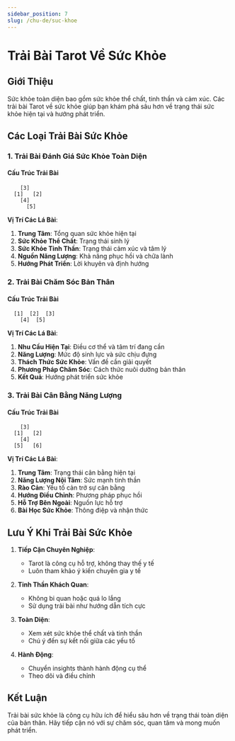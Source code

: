 ```yaml
---
sidebar_position: 7
slug: /chu-de/suc-khoe
---
```


# Trải Bài Tarot Về Sức Khỏe

## Giới Thiệu

Sức khỏe toàn diện bao gồm sức khỏe thể chất, tinh thần và cảm xúc. Các trải bài Tarot về sức khỏe giúp bạn khám phá sâu hơn về trạng thái sức khỏe hiện tại và hướng phát triển.

## Các Loại Trải Bài Sức Khỏe

### 1. Trải Bài Đánh Giá Sức Khỏe Toàn Diện

#### Cấu Trúc Trải Bài
```
    [3]
  [1]   [2]
    [4]
      [5]
```

**Vị Trí Các Lá Bài**:
1. **Trung Tâm**: Tổng quan sức khỏe hiện tại
2. **Sức Khỏe Thể Chất**: Trạng thái sinh lý
3. **Sức Khỏe Tinh Thần**: Trạng thái cảm xúc và tâm lý
4. **Nguồn Năng Lượng**: Khả năng phục hồi và chữa lành
5. **Hướng Phát Triển**: Lời khuyên và định hướng

### 2. Trải Bài Chăm Sóc Bản Thân

#### Cấu Trúc Trải Bài
```
  [1]  [2]  [3]
    [4]  [5]
```

**Vị Trí Các Lá Bài**:
1. **Nhu Cầu Hiện Tại**: Điều cơ thể và tâm trí đang cần
2. **Năng Lượng**: Mức độ sinh lực và sức chịu đựng
3. **Thách Thức Sức Khỏe**: Vấn đề cần giải quyết
4. **Phương Pháp Chăm Sóc**: Cách thức nuôi dưỡng bản thân
5. **Kết Quả**: Hướng phát triển sức khỏe

### 3. Trải Bài Cân Bằng Năng Lượng

#### Cấu Trúc Trải Bài
```
    [3]
  [1]   [2]
    [4]
  [5]   [6]
```

**Vị Trí Các Lá Bài**:
1. **Trung Tâm**: Trạng thái cân bằng hiện tại
2. **Năng Lượng Nội Tâm**: Sức mạnh tinh thần
3. **Rào Cản**: Yếu tố cản trở sự cân bằng
4. **Hướng Điều Chỉnh**: Phương pháp phục hồi
5. **Hỗ Trợ Bên Ngoài**: Nguồn lực hỗ trợ
6. **Bài Học Sức Khỏe**: Thông điệp và nhận thức

## Lưu Ý Khi Trải Bài Sức Khỏe

1. **Tiếp Cận Chuyên Nghiệp**:
   - Tarot là công cụ hỗ trợ, không thay thế y tế
   - Luôn tham khảo ý kiến chuyên gia y tế

2. **Tinh Thần Khách Quan**:
   - Không bi quan hoặc quá lo lắng
   - Sử dụng trải bài như hướng dẫn tích cực

3. **Toàn Diện**:
   - Xem xét sức khỏe thể chất và tinh thần
   - Chú ý đến sự kết nối giữa các yếu tố

4. **Hành Động**:
   - Chuyển insights thành hành động cụ thể
   - Theo dõi và điều chỉnh

## Kết Luận

Trải bài sức khỏe là công cụ hữu ích để hiểu sâu hơn về trạng thái toàn diện của bản thân. Hãy tiếp cận nó với sự chăm sóc, quan tâm và mong muốn phát triển.